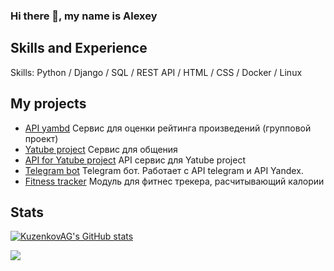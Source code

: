 ### Hi there 👋, my name is Alexey


## Skills and Experience 

Skills: Python / Django / SQL / REST API / HTML / CSS / Docker / Linux

## My projects
- [API yambd] Сервис для оценки рейтинга произведений (групповой проект)
- [Yatube project] Сервис для общения
- [API for Yatube project] API сервис для Yatube project
- [Telegram bot] Telegram бот. Работает с API telegram и API Yandex.
- [Fitness tracker] Модуль для фитнес трекера, расчитывающий калории



## Stats  
[![KuzenkovAG's GitHub stats](https://github-readme-stats.vercel.app/api?username=KuzenkovAG&count_private=false&show_icons=true&theme=solarized&hide=contribs,stars)](https://github.com/KuzenkovAG/github-readme-stats)


![](https://komarev.com/ghpvc/?username=KuzenkovAG&color=green&style=for-the-badge)


   [API yambd]: <https://github.com/KuzenkovAG/api_yamdb>
   [Yatube project]: <https://github.com/KuzenkovAG/yatube_new_feature>
   [API for Yatube project]: <https://github.com/KuzenkovAG/api_yatube_final>
   [Telegram bot]: <https://github.com/KuzenkovAG/telegram-bot-yandex>
   [Fitness tracker]: <https://github.com/KuzenkovAG/module-fitness-tracker>
   